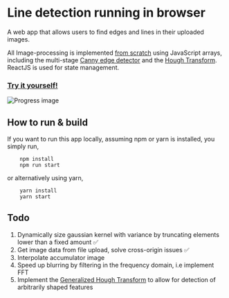 # Line detection running in browser 

A web app that allows users to find edges and lines in their uploaded images. 

All Image-processing is implemented <ins>from scratch</ins> using JavaScript arrays, including the multi-stage [Canny edge detector](https://en.wikipedia.org/wiki/Canny_edge_detector) and the [Hough Transform](https://en.wikipedia.org/wiki/Hough_transform). ReactJS is used for state management. 

### [Try it yourself!](https://will-em.github.io/line-detection/) 
![Progress image](images/website.png)

## How to run & build
If you want to run this app locally, assuming npm or yarn is installed, you simply run,
```properties
    npm install 
    npm run start 
```
or alternatively using yarn,
```properties
    yarn install 
    yarn start 
```

## Todo
1. Dynamically size gaussian kernel with variance by truncating elements lower than a fixed amount :white_check_mark:
2. Get image data from file upload, solve cross-origin issues :white_check_mark:
3. Interpolate accumulator image
4. Speed up blurring by filtering in the frequency domain, i.e implement FFT
5. Implement the [Generalized Hough Transform](https://en.wikipedia.org/wiki/Generalised_Hough_transform) to allow for detection of arbitrarily shaped features
